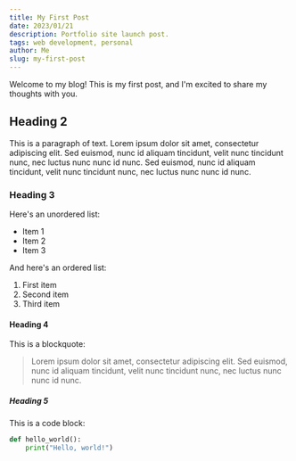 ```yaml
---
title: My First Post
date: 2023/01/21
description: Portfolio site launch post.
tags: web development, personal
author: Me
slug: my-first-post
---
```



Welcome to my blog! This is my first post, and I'm excited to share my thoughts with you.

## Heading 2

This is a paragraph of text. Lorem ipsum dolor sit amet, consectetur adipiscing elit. Sed euismod, nunc id aliquam tincidunt, velit nunc tincidunt nunc, nec luctus nunc nunc id nunc. Sed euismod, nunc id aliquam tincidunt, velit nunc tincidunt nunc, nec luctus nunc nunc id nunc.

### Heading 3

Here's an unordered list:

- Item 1
- Item 2
- Item 3

And here's an ordered list:

1. First item
2. Second item
3. Third item

#### Heading 4

This is a blockquote:

> Lorem ipsum dolor sit amet, consectetur adipiscing elit. Sed euismod, nunc id aliquam tincidunt, velit nunc tincidunt nunc, nec luctus nunc nunc id nunc.

##### Heading 5

This is a code block:

```python
def hello_world():
	print("Hello, world!")
```
